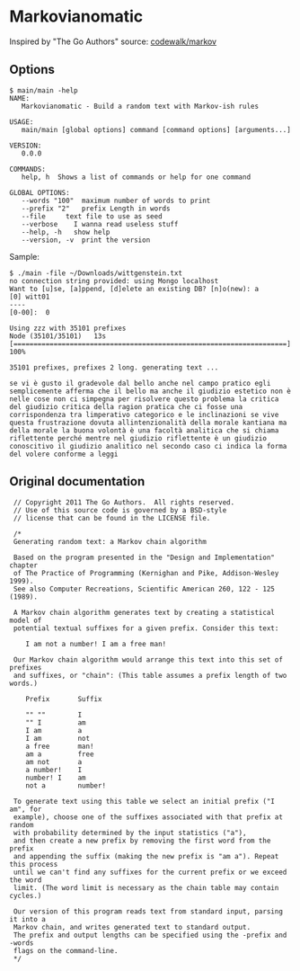 # Markovianomatic

Inspired by "The Go Authors"
source: [codewalk/markov](https://golang.org/doc/codewalk/markov/)

## Options

```
$ main/main -help
NAME:
   Markovianomatic - Build a random text with Markov-ish rules

USAGE:
   main/main [global options] command [command options] [arguments...]

VERSION:
   0.0.0

COMMANDS:
   help, h  Shows a list of commands or help for one command

GLOBAL OPTIONS:
   --words "100"  maximum number of words to print
   --prefix "2"   prefix Length in words
   --file     text file to use as seed
   --verbose    I wanna read useless stuff
   --help, -h   show help
   --version, -v  print the version
```

Sample:

```
$ ./main -file ~/Downloads/wittgenstein.txt
no connection string provided: using Mongo localhost
Want to [u]se, [a]ppend, [d]elete an existing DB? [n]o(new): a
[0] witt01
----
[0-00]:  0

Using zzz with 35101 prefixes
Node (35101/35101)   13s [====================================================================] 100%

35101 prefixes, prefixes 2 long. generating text ...

se vi è gusto il gradevole dal bello anche nel campo pratico egli semplicemente afferma che il bello ma anche il giudizio estetico non è nelle cose non ci simpegna per risolvere questo problema la critica del giudizio critica della ragion pratica che ci fosse una corrispondenza tra limperativo categorico e le inclinazioni se vive questa frustrazione dovuta allintenzionalità della morale kantiana ma della morale la buona volontà è una facoltà analitica che si chiama riflettente perché mentre nel giudizio riflettente è un giudizio conoscitivo il giudizio analitico nel secondo caso ci indica la forma del volere conforme a leggi

```

## Original documentation

     // Copyright 2011 The Go Authors.  All rights reserved.
     // Use of this source code is governed by a BSD-style
     // license that can be found in the LICENSE file.

     /*
     Generating random text: a Markov chain algorithm

     Based on the program presented in the "Design and Implementation" chapter
     of The Practice of Programming (Kernighan and Pike, Addison-Wesley 1999).
     See also Computer Recreations, Scientific American 260, 122 - 125 (1989).

     A Markov chain algorithm generates text by creating a statistical model of
     potential textual suffixes for a given prefix. Consider this text:

     	I am not a number! I am a free man!

     Our Markov chain algorithm would arrange this text into this set of prefixes
     and suffixes, or "chain": (This table assumes a prefix length of two words.)

     	Prefix       Suffix

     	"" ""        I
     	"" I         am
     	I am         a
     	I am         not
     	a free       man!
     	am a         free
     	am not       a
     	a number!    I
     	number! I    am
     	not a        number!

     To generate text using this table we select an initial prefix ("I am", for
     example), choose one of the suffixes associated with that prefix at random
     with probability determined by the input statistics ("a"),
     and then create a new prefix by removing the first word from the prefix
     and appending the suffix (making the new prefix is "am a"). Repeat this process
     until we can't find any suffixes for the current prefix or we exceed the word
     limit. (The word limit is necessary as the chain table may contain cycles.)

     Our version of this program reads text from standard input, parsing it into a
     Markov chain, and writes generated text to standard output.
     The prefix and output lengths can be specified using the -prefix and -words
     flags on the command-line.
     */
